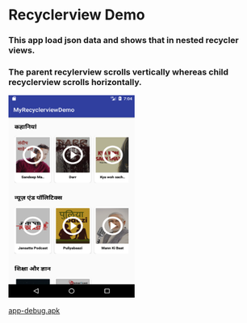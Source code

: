 # Recyclerview Demo

### This app load json data and shows that in nested recycler views.
### The parent recylerview scrolls vertically whereas child recyclerview scrolls horizontally.

<img src="https://github.com/yashjohri/MyRecyclerviewDemo/blob/master/Screenshots/ss1.png" width="250" height="400" />

<a href="https://drive.google.com/file/d/1TLWjX5bGqidJ5ZOs9IOszy4B1ib8vlSy/view">app-debug.apk<a/>
